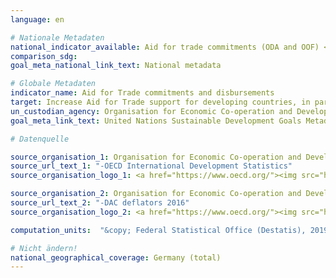 ```yaml
---
language: en

# Nationale Metadaten
national_indicator_available: Aid for trade commitments (ODA and OOF) <br> Aid for trade gross disbursements (ODA and OOF)
comparison_sdg:
goal_meta_national_link_text: National metadata

# Globale Metadaten
indicator_name: Aid for Trade commitments and disbursements
target: Increase Aid for Trade support for developing countries, in particular least developed countries, including through the Enhanced Integrated Framework for Trade-related Technical Assistance to Least Developed Countries
un_custodian_agency: Organisation for Economic Co-operation and Development (OECD)
goal_meta_link_text: United Nations Sustainable Development Goals Metadata

# Datenquelle

source_organisation_1: Organisation for Economic Co-operation and Development (OECD)
source_url_text_1: "-OECD International Development Statistics"
source_organisation_logo_1: <a href="https://www.oecd.org/"><img src="https://g205sdgs.github.io/sdg-indicators/public/LogosEn/oecd.png" alt="Logo OECD" /></a>

source_organisation_2: Organisation for Economic Co-operation and Development (OECD)
source_url_text_2: "-DAC deflators 2016"
source_organisation_logo_2: <a href="https://www.oecd.org/"><img src="https://g205sdgs.github.io/sdg-indicators/public/LogosEn/oecd.png" alt="Logo OECD" /></a>

computation_units:  "&copy; Federal Statistical Office (Destatis), 2019"

# Nicht ändern!
national_geographical_coverage: Germany (total)
---
```


